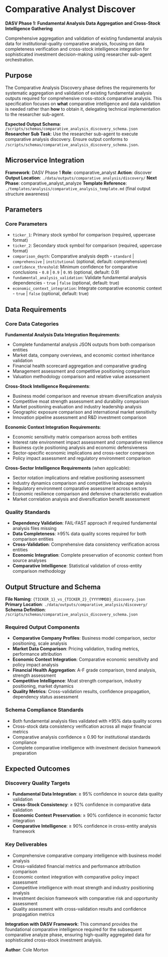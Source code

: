 # Comparative Analyst Discover

**DASV Phase 1: Fundamental Analysis Data Aggregation and Cross-Stock Intelligence Gathering**

Comprehensive aggregation and validation of existing fundamental analysis data for institutional-quality comparative analysis, focusing on data completeness verification and cross-stock intelligence integration for sophisticated investment decision-making using researcher sub-agent orchestration.

## Purpose

The Comparative Analysis Discovery phase defines the requirements for systematic aggregation and validation of existing fundamental analysis outputs required for comprehensive cross-stock comparative analysis. This specification focuses on **what** comparative intelligence and data validation is needed rather than **how** to obtain it, delegating technical implementation to the researcher sub-agent.

**Expected Output Schema**: `/scripts/schemas/comparative_analysis_discovery_schema.json`
**Researcher Sub Task**: Use the researcher sub-agent to execute comparative analysis discovery. Ensure output conforms to `/scripts/schemas/comparative_analysis_discovery_schema.json`.

## Microservice Integration

**Framework**: DASV Phase 1
**Role**: comparative_analyst
**Action**: discover
**Output Location**: `./data/outputs/comparative_analysis/discovery/`
**Next Phase**: comparative_analyst_analyze
**Template Reference**: `./templates/analysis/comparative_analysis_template.md` (final output structure awareness)

## Parameters

### Core Parameters
- `ticker_1`: Primary stock symbol for comparison (required, uppercase format)
- `ticker_2`: Secondary stock symbol for comparison (required, uppercase format)
- `comparison_depth`: Comparative analysis depth - `standard` | `comprehensive` | `institutional` (optional, default: comprehensive)
- `confidence_threshold`: Minimum confidence for comparative conclusions - `0.8` | `0.9` | `0.95` (optional, default: 0.9)
- `fundamental_analysis_validation`: Validate fundamental analysis dependencies - `true` | `false` (optional, default: true)
- `economic_context_integration`: Integrate comparative economic context - `true` | `false` (optional, default: true)

## Data Requirements

### Core Data Categories

**Fundamental Analysis Data Integration Requirements**:
- Complete fundamental analysis JSON outputs from both comparison entities
- Market data, company overviews, and economic context inheritance validation
- Financial health scorecard aggregation and comparative grading
- Management assessment and competitive positioning comparison
- Valuation methodology comparison and relative value assessment

**Cross-Stock Intelligence Requirements**:
- Business model comparison and revenue stream diversification analysis
- Competitive moat strength assessment and durability comparison
- Market positioning evaluation and industry leadership analysis
- Geographic exposure comparison and international market sensitivity
- Innovation pipeline assessment and R&D investment comparison

**Economic Context Integration Requirements**:
- Economic sensitivity matrix comparison across both entities
- Interest rate environment impact assessment and comparative resilience
- Business cycle positioning analysis and economic defensiveness
- Sector-specific economic implications and cross-sector comparison
- Policy impact assessment and regulatory environment comparison

**Cross-Sector Intelligence Requirements** (when applicable):
- Sector rotation implications and relative positioning assessment
- Industry dynamics comparison and competitive landscape analysis
- Regulatory environment comparative assessment across sectors
- Economic resilience comparison and defensive characteristic evaluation
- Market correlation analysis and diversification benefit assessment

### Quality Standards
- **Dependency Validation**: FAIL-FAST approach if required fundamental analysis files missing
- **Data Completeness**: ≥95% data quality scores required for both comparison entities
- **Cross-Validation**: Comprehensive data consistency verification across entities
- **Economic Integration**: Complete preservation of economic context from source analyses
- **Comparative Intelligence**: Statistical validation of cross-entity comparison methodology

## Output Structure and Schema

**File Naming**: `{TICKER_1}_vs_{TICKER_2}_{YYYYMMDD}_discovery.json`
**Primary Location**: `./data/outputs/comparative_analysis/discovery/`
**Schema Definition**: `/scripts/schemas/comparative_analysis_discovery_schema.json`

### Required Output Components
- **Comparative Company Profiles**: Business model comparison, sector positioning, scale analysis
- **Market Data Comparison**: Pricing validation, trading metrics, performance attribution
- **Economic Context Integration**: Comparative economic sensitivity and policy impact analysis
- **Financial Health Aggregation**: A-F grade comparison, trend analysis, strength assessment
- **Competitive Intelligence**: Moat strength comparison, industry positioning, market dynamics
- **Quality Metrics**: Cross-validation results, confidence propagation, dependency status assessment

### Schema Compliance Standards
- Both fundamental analysis files validated with ≥95% data quality scores
- Cross-stock data consistency verification across all major financial metrics
- Comparative analysis confidence ≥ 0.90 for institutional standards compliance
- Complete comparative intelligence with investment decision framework preparation

## Expected Outcomes

### Discovery Quality Targets
- **Fundamental Data Integration**: ≥ 95% confidence in source data quality validation
- **Cross-Stock Consistency**: ≥ 92% confidence in comparative data validation
- **Economic Context Preservation**: ≥ 90% confidence in economic factor integration
- **Comparative Intelligence**: ≥ 90% confidence in cross-entity analysis framework

### Key Deliverables
- Comprehensive comparative company intelligence with business model analysis
- Cross-validated financial metrics and performance attribution comparison
- Economic context integration with comparative policy impact assessment
- Competitive intelligence with moat strength and industry positioning analysis
- Investment decision framework with comparative risk and opportunity assessment
- Quality assessment with cross-validation results and confidence propagation metrics

**Integration with DASV Framework**: This command provides the foundational comparative intelligence required for the subsequent comparative analyze phase, ensuring high-quality aggregated data for sophisticated cross-stock investment analysis.

**Author**: Cole Morton

